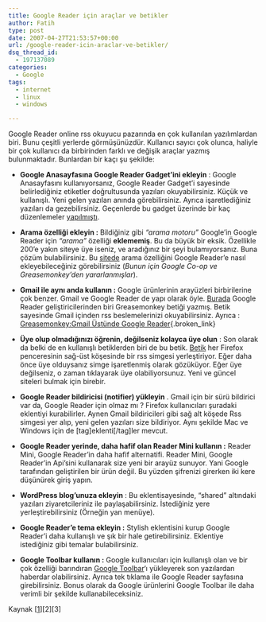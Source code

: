 ```yaml
---
title: Google Reader için araçlar ve betikler
author: Fatih
type: post
date: 2007-04-27T21:53:57+00:00
url: /google-reader-icin-araclar-ve-betikler/
dsq_thread_id:
  - 197137089
categories:
  - Google
tags:
  - internet
  - linux
  - windows

---
```

Google Reader online rss okuyucu pazarında en çok kullanılan yazılımlardan biri. Bunu çeşitli yerlerde görmüşünüzdür. Kullanıcı sayıcı çok olunca, haliyle bir çok kullanıcı da birbirinden farklı ve değişik araçlar yazmış bulunmaktadır. Bunlardan bir kaçı şu şekilde:

  * **Google Anasayfasına Google Reader Gadget&#8217;ini ekleyin** : Google Anasayfasını kullanıyorsanız, Google Reader Gadget&#8217;i sayesinde belirlediğiniz etiketler doğrultusunda yazıları okuyabilirsiniz. Küçük ve kullanışlı. Yeni gelen yazıları anında görebilirsiniz. Ayrıca işaretlediğiniz yazıları da gezebilirsiniz. Geçenlerde bu gadget üzerinde bir kaç düzenlemeler [yapılmıştı][1].
  * **Arama özelliği ekleyin :** Bildiğiniz gibi _&#8220;arama motoru&#8221;_ Google&#8217;in Google Reader için _&#8220;arama&#8221;_ özelliği **eklememiş**. Bu da büyük bir eksik. Özellikle 200&#8217;e yakın siteye üye iseniz, ve aradığınız bir şeyi bulamıyorsanız. Buna çözüm bulabilirsiniz. Bu [sitede][2] arama özelliğini Google Reader&#8217;e nasıl ekleyebileceğiniz görebilirsiniz (_Bunun için Google Co-op ve Greasemonkey&#8217;den yararlanmışlar_).<!--more-->

  * **Gmail ile aynı anda kullanın :** Google ürünlerinin arayüzleri birbirilerine çok benzer. Gmail ve Google Reader de yapı olarak öyle. [Burada][3] Google Reader geliştiricilerinden biri Greasemonkey betiği yazmış. Betik sayesinde Gmail içinden rss beslemelerinizi okuyabilirsiniz. Ayrıca : [Greasemonkey:Gmail Üstünde Google Reader][4]{.broken_link}
  * **Üye olup olmadığınızı öğrenin, değilseniz kolayca üye olun** : Son olarak da belki de en kullanışlı betiklerden biri de bu betik. [Betik][5] her Firefox penceresinin sağ-üst köşesinde bir rss simgesi yerleştiriyor. Eğer daha önce üye olduysanız simge işaretlenmiş olarak gözüküyor. Eğer üye değilseniz, o zaman tıklayarak üye olabiliyorsunuz. Yeni ve güncel siteleri bulmak için birebir.
  * **Google Reader bildiricisi (notifier) yükleyin** . Gmail için bir sürü bildirici var da, Google Reader için olmaz mı ? Firefox kullanıcıları şuradaki eklentiyi kurabilirler. Aynen Gmail bildiricileri gibi sağ alt köşede Rss simgesi yer alıp, yeni gelen yazıları size bildiriyor. Aynı şekilde Mac ve Windows için de [tag]eklenti[/tag]ler mevcut.
  * **Google Reader yerinde, daha hafif olan Reader Mini kullanın :** Reader Mini, Google Reader&#8217;in daha hafif alternatifi. Reader Mini, Google Reader&#8217;in Api&#8217;sini kullanarak size yeni bir arayüz sunuyor. Yani Google tarafından geliştirilen bir ürün değil. Bu yüzden şifrenizi girerken iki kere düşünürek giriş yapın.
  * **WordPress blog&#8217;unuza ekleyin** : Bu eklentisayesinde, &#8220;shared&#8221; altındaki yazıları ziyaretcileriniz ile paylaşabilirsiniz. İstediğiniz yere yerleştirebilirsiniz (Örneğin yan menüye).
  * **Google Reader&#8217;e tema ekleyin :** Stylish eklentisini kurup Google Reader&#8217;i daha kullanışlı ve şık bir hale getirebilirsiniz. Eklentiye istediğiniz gibi temalar bulabilirsiniz.
  * **Google Toolbar kullanın :** Google kullanıcıları için kullanışlı olan ve bir çok özelliği barındıran [Google Toolbar][6]&#8216;ı yükleyerek son yazılardan haberdar olabilirsiniz. Ayrıca tek tıklama ile Google Reader sayfasına girebilirsiniz. Bonus olarak da Google ürünlerini Google Toolbar ile daha verimli bir şekilde kullanabileceksiniz.

Kaynak [[1][7]]\[2\]\[3\]

 [1]: http://googlereader.blogspot.com/2007/04/go-go-reader-gadget.html
 [2]: http://googlesystem.blogspot.com/2006/12/how-to-add-search-to-google-reader.html
 [3]: http://persistent.info/archives/2006/10/13/google-reader-redux
 [4]: https://www.murekkep.org/google-chrome-ve-tarayici-piyasasi-572
 [5]: http://persistent.info/archives/2006/05/06/google-reader-subscribe
 [6]: http://toolbar.google.com/
 [7]: http://www.lifehacker.com/software/google-reader/hack-attack-getting-good-with-google-reader-233712.php
